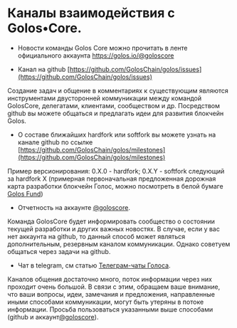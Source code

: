 # Каналы взаимодействия с Golos•Core. 

- Новости команды Golos Core можно прочитать в ленте официального аккаунта https://golos.io/@goloscore

- Канал на github [https://github.com/GolosChain/golos/issues](https://github.com/GolosChain/golos/issues)

Создание задач и общение в комментариях к существующим являются инструментами двусторонней коммуникации между командой GolosCore,  делегатами, клиентами, сообществом и др. Посредством github вы можете общаться и предлагать идеи для развития блокчейн Golos.

- О составе ближайших hardfork или softfork вы можете узнать на канале github по ссылке [https://github.com/GolosChain/golos/milestones](https://github.com/GolosChain/golos/milestones)

Пример версионирования:  0.X.0 - hardfork;  0.X.Y - softfork следующий за hardfork Х
   \(примерная первоначальная предложенная дорожная карта разработки блокчейн Голос, можно посмотреть в белой бумаге [Golos Fund](https://wiki.golos.io/1-introduction/belaya-bumaga-golosfonda.html)\)      

- Отчетность на аккаунте [@goloscore](https://golos.io/@goloscore).

Команда GolosCore будет информировать сообщество о состоянии текущей разработки и других важных новостях. В случае, если у вас нет аккаунта на github, то данный способ может являться дополнительным, резервным каналом коммуникации. Однако советуем общаться через задачи на github. 

- Чат в telegram, см статью [Телеграм-чаты Голоса](1-introduction/telegram-chati-golosa.md).

Каналов общения достаточно много, поток информации через них проходит очень большой. В связи с этим, обращаем ваше внимание, что ваши вопросы, идеи, замечания и предложения, направленные иными способами коммуникации, могут быть утеряны в потоке информации. Просьба пользоваться указанными выше способами \(github и аккаунт[@goloscore](https://golos.io/@goloscore)\).







